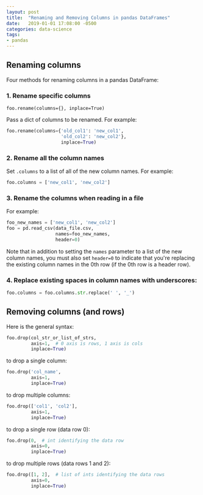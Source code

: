 ```yaml
---
layout: post
title:  "Renaming and Removing Columns in pandas DataFrames"
date:   2019-01-01 17:08:00 -0500
categories: data-science 
tags:
- pandas
---
```

## Renaming columns
Four methods for renaming columns in a pandas DataFrame:

### 1. Rename specific columns
 
`foo.rename(columns={}, inplace=True)`

Pass a dict of columns to be renamed. For example:

```python
foo.rename(columns={'old_col1': 'new_col1',
                    'old_col2': 'new_col2'},
                    inplace=True)
```

### 2. Rename all the column names

Set `.columns` to a list of all of the new column names. For example:

```python
foo.columns = ['new_col1', 'new_col2']
```

### 3. Rename the columns when reading in a file

For example:

```python
foo_new_names = ['new_col1', 'new_col2']
foo = pd.read_csv(data_file.csv,
                  names=foo_new_names,
                  header=0)
```

Note that in addition to setting the `names` parameter to a list of the new 
column names, you must also set `header=0` to indicate that you're replacing 
the existing column names in the 0th row (if the 0th row is a header row).

### 4. Replace existing spaces in column names with underscores:

```python
foo.columns = foo.columns.str.replace(' ', '_')
```

## Removing columns (and rows)
Here is the general syntax:

```python
foo.drop(col_str_or_list_of_strs,
         axis=1,  # 0 axis is rows, 1 axis is cols
         inplace=True)
```

to drop a single column:

```python
foo.drop('col_name',
         axis=1,
         inplace=True)
```

to drop multiple columns:

```python
foo.drop(['col1', 'col2'],
         axis=1,
         inplace=True)
```

to drop a single row (data row 0):

```python
foo.drop(0,  # int identifying the data row
         axis=0,
         inplace=True)
```

to drop multiple rows (data rows 1 and 2):

```python
foo.drop([1, 2],  # list of ints identifying the data rows
         axis=0,
         inplace=True)
```